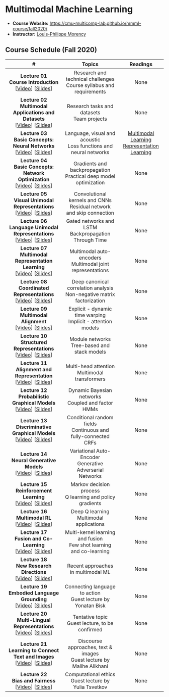# Multimodal Machine Learning

- **Course Website:** https://cmu-multicomp-lab.github.io/mmml-course/fall2020/
- **Instructor:** [Louis-Philippe Morency](https://www.cs.cmu.edu/~morency/)

## Course Schedule (Fall 2020)

|#|Topics|Readings|
|:---:|:---:|:---:|
|**Lecture 01<br>Course Introduction**<br>[[Video](https://www.youtube.com/watch?v=VIq5r7mCAyw)] [[Slides](https://piazza.com/class_profile/get_resource/kcnr11wq24q6z7/keg9wx5i4nk255)]|Research and technical challenges<br>Course syllabus and requirements|None|
|**Lecture 02<br>Multimodal Applications and Datasets**<br>[[Video](https://www.youtube.com/watch?v=fBYu8I52nVM)] [[Slides](https://cmu-multicomp-lab.github.io/mmml-course/fall2020/schedule/)]|Research tasks and datasets<br>Team projects|None|
|**Lecture 03<br>Basic Concepts: Neural Networks**<br>[[Video]()] [[Slides]()]|Language, visual and acoustic<br>Loss functions and neural networks|[Multimodal Learning]()<br>[Representation Learning]()|
|**Lecture 04<br>Basic Concepts: Network Optimization**<br>[[Video]()] [[Slides]()]|Gradients and backpropagation<br>Practical deep model optimization|None|
|**Lecture 05<br>Visual Unimodal Representations**<br>[[Video]()] [[Slides]()]|Convolutional kernels and CNNs<br>Residual network and skip connection|None|
|**Lecture 06<br>Language Unimodal Representations**<br>[[Video]()] [[Slides]()]|Gated networks and LSTM<br>Backpropagation Through Time|None|
|**Lecture 07<br>Multimodal Representation Learning**<br>[[Video]()] [[Slides]()]|Multimodal auto-encoders<br>Multimodal joint representations|None|
|**Lecture 08<br>Coordinated Representations**<br>[[Video]()] [[Slides]()]|Deep canonical correlation analysis<br>Non-negative matrix factorization|None|
|**Lecture 09<br>Multimodal Alignment**<br>[[Video]()] [[Slides]()]|Explicit - dynamic time warping<br>Implicit - attention models|None|
|**Lecture 10<br>Structured Representations**<br>[[Video]()] [[Slides]()]|Module networks<br>Tree-based and stack models|None|
|**Lecture 11<br>Alignment and Representation**<br>[[Video]()] [[Slides]()]|Multi-head attention<br>Multimodal transformers|None|
|**Lecture 12<br>Probabilistic Graphical Models**<br>[[Video]()] [[Slides]()]|Dynamic Bayesian networks<br>Coupled and factor HMMs|None|
|**Lecture 13<br>Discriminative Graphical Models**<br>[[Video]()] [[Slides]()]|Conditional random fields<br>Continuous and fully-connected<br>CRFs|None|
|**Lecture 14<br>Neural Generative Models**<br>[[Video]()] [[Slides]()]|Variational Auto-Encoder<br>Generative Adversarial Networks|None|
|**Lecture 15<br>Reinforcement Learning**<br>[[Video]()] [[Slides]()]|Markov decision process<br>Q learning and policy gradients|None|
|**Lecture 16<br>Multimodal RL**<br>[[Video]()] [[Slides]()]|Deep Q learning<br>Multimodal applications|None|
|**Lecture 17<br>Fusion and Co-Learning**<br>[[Video]()] [[Slides]()]|Multi-kernel learning and fusion<br>Few shot learning and co-learning|None|
|**Lecture 18<br>New Research Directions**<br>[[Video]()] [[Slides]()]|Recent approaches in multimodal ML|None|
|**Lecture 19<br>Embodied Language Grounding**<br>[[Video]()] [[Slides]()]|Connecting language to action<br>Guest lecture by Yonatan Bisk|None|
|**Lecture 20<br>Multi-Lingual Representations**<br>[[Video]()] [[Slides]()]|Tentative topic<br>Guest lecture, to be confirmed|None|
|**Lecture 21<br>Learning to Connect Text and Images**<br>[[Video]()] [[Slides]()]|Discourse approaches, text & images<br>Guest lecture by Malihe Alikhani|None|
|**Lecture 22<br>Bias and Fairness**<br>[[Video]()] [[Slides]()]|Computational ethics<br>Guest lecture by Yulia Tsvetkov|None|

